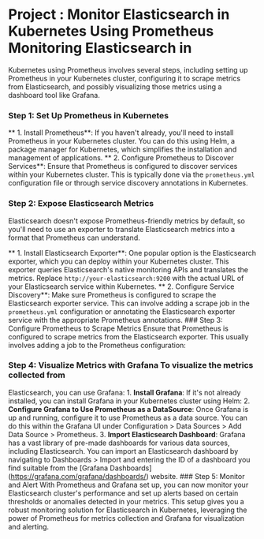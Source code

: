 # Project : Monitor Elasticsearch in Kubernetes Using Prometheus Monitoring Elasticsearch in
Kubernetes using Prometheus involves several steps, including setting up Prometheus in your
Kubernetes cluster, configuring it to scrape metrics from Elasticsearch, and possibly visualizing
those metrics using a dashboard tool like Grafana.
### Step 1: Set Up Prometheus in Kubernetes 
** 1. Install Prometheus**:
   If you haven't already, you'll need to install Prometheus in
your Kubernetes cluster. You can do this using Helm, a package manager for Kubernetes, which
simplifies the installation and management of applications.
** 2. Configure Prometheus to Discover Services**:
   Ensure that Prometheus is configured to discover services within your
Kubernetes cluster. This is typically done via the `prometheus.yml` configuration file or through
service discovery annotations in Kubernetes.

### Step 2: Expose Elasticsearch Metrics
Elasticsearch doesn't expose Prometheus-friendly metrics by default, so you'll need to use an
exporter to translate Elasticsearch metrics into a format that Prometheus can understand.

** 1. Install Elasticsearch Exporter**: One popular option is the Elasticsearch exporter, which you
can deploy within your Kubernetes cluster. This exporter queries Elasticsearch's native
monitoring APIs and translates the metrics. Replace `http://your-elasticsearch:9200` with the
actual URL of your Elasticsearch service within Kubernetes.
** 2. Configure Service Discovery**:
Make sure Prometheus is configured to scrape the Elasticsearch exporter service. This can
involve adding a scrape job in the `prometheus.yml` configuration or annotating the
Elasticsearch exporter service with the appropriate Prometheus annotations. ### Step 3:
Configure Prometheus to Scrape Metrics Ensure that Prometheus is configured to scrape
metrics from the Elasticsearch exporter. This usually involves adding a job to the Prometheus
configuration:

### Step 4: Visualize Metrics with Grafana To visualize the metrics collected from
Elasticsearch, you can use Grafana: 1. **Install Grafana**: If it's not already installed, you can
install Grafana in your Kubernetes cluster using Helm: 2. **Configure Grafana to Use
Prometheus as a DataSource**: Once Grafana is up and running, configure it to use
Prometheus as a data source. You can do this within the Grafana UI under Configuration > Data
Sources > Add Data Source > Prometheus. 3. **Import Elasticsearch Dashboard**: Grafana has
a vast library of pre-made dashboards for various data sources, including Elasticsearch. You
can import an Elasticsearch dashboard by navigating to Dashboards > Import and entering the
ID of a dashboard you find suitable from the [Grafana Dashboards]
(https://grafana.com/grafana/dashboards/) website. ### Step 5: Monitor and Alert With
Prometheus and Grafana set up, you can now monitor your Elasticsearch cluster's performance
and set up alerts based on certain thresholds or anomalies detected in your metrics. This setup
gives you a robust monitoring solution for Elasticsearch in Kubernetes, leveraging the power of
Prometheus for metrics collection and Grafana for visualization and alerting.
